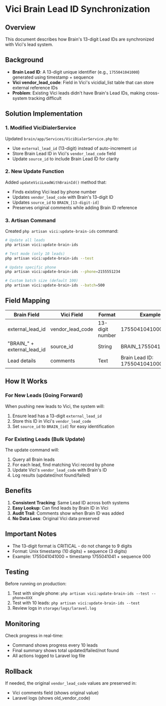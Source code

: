 # Vici Brain Lead ID Synchronization

## Overview
This document describes how Brain's 13-digit Lead IDs are synchronized with Vici's lead system.

## Background
- **Brain Lead ID**: A 13-digit unique identifier (e.g., `1755041041000`) generated using timestamp + sequence
- **Vici vendor_lead_code**: Field in Vici's vicidial_list table that can store external reference IDs
- **Problem**: Existing Vici leads didn't have Brain's Lead IDs, making cross-system tracking difficult

## Solution Implementation

### 1. Modified ViciDialerService
Updated `brain/app/Services/ViciDialerService.php` to:
- Use `external_lead_id` (13-digit) instead of auto-increment `id`
- Store Brain Lead ID in Vici's `vendor_lead_code` field
- Update `source_id` to include Brain Lead ID for clarity

### 2. New Update Function
Added `updateViciLeadWithBrainId()` method that:
- Finds existing Vici lead by phone number
- Updates `vendor_lead_code` with Brain's 13-digit ID
- Updates `source_id` to `BRAIN_[13-digit-id]`
- Preserves original comments while adding Brain ID reference

### 3. Artisan Command
Created `php artisan vici:update-brain-ids` command:
```bash
# Update all leads
php artisan vici:update-brain-ids

# Test mode (only 10 leads)
php artisan vici:update-brain-ids --test

# Update specific phone
php artisan vici:update-brain-ids --phone=2155551234

# Custom batch size (default 100)
php artisan vici:update-brain-ids --batch=500
```

## Field Mapping

| Brain Field | Vici Field | Format | Example |
|------------|------------|--------|---------|
| external_lead_id | vendor_lead_code | 13-digit number | 1755041041000 |
| "BRAIN_" + external_lead_id | source_id | String | BRAIN_1755041041000 |
| Lead details | comments | Text | Brain Lead ID: 1755041041000 \| ... |

## How It Works

### For New Leads (Going Forward)
When pushing new leads to Vici, the system will:
1. Ensure lead has a 13-digit `external_lead_id`
2. Store this ID in Vici's `vendor_lead_code`
3. Set `source_id` to `BRAIN_[id]` for easy identification

### For Existing Leads (Bulk Update)
The update command will:
1. Query all Brain leads
2. For each lead, find matching Vici record by phone
3. Update Vici's `vendor_lead_code` with Brain's ID
4. Log results (updated/not found/failed)

## Benefits
1. **Consistent Tracking**: Same Lead ID across both systems
2. **Easy Lookup**: Can find leads by Brain ID in Vici
3. **Audit Trail**: Comments show when Brain ID was added
4. **No Data Loss**: Original Vici data preserved

## Important Notes
- The 13-digit format is CRITICAL - do not change to 9 digits
- Format: Unix timestamp (10 digits) + sequence (3 digits)
- Example: 1755041041000 = timestamp 1755041041 + sequence 000

## Testing
Before running on production:
1. Test with single phone: `php artisan vici:update-brain-ids --test --phone=XXX`
2. Test with 10 leads: `php artisan vici:update-brain-ids --test`
3. Review logs in `storage/logs/laravel.log`

## Monitoring
Check progress in real-time:
- Command shows progress every 10 leads
- Final summary shows total updated/failed/not found
- All actions logged to Laravel log file

## Rollback
If needed, the original `vendor_lead_code` values are preserved in:
- Vici comments field (shows original value)
- Laravel logs (shows old_vendor_code)

